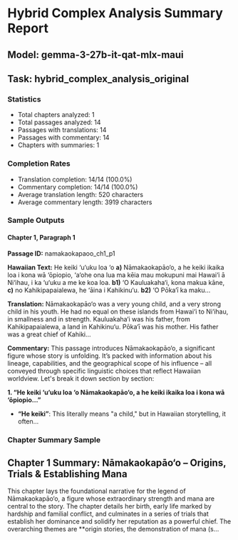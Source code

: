 # Hybrid Complex Analysis Summary Report
## Model: gemma-3-27b-it-qat-mlx-maui
## Task: hybrid_complex_analysis_original

### Statistics
- Total chapters analyzed: 1
- Total passages analyzed: 14
- Passages with translations: 14
- Passages with commentary: 14
- Chapters with summaries: 1

### Completion Rates
- Translation completion: 14/14 (100.0%)
- Commentary completion: 14/14 (100.0%)
- Average translation length: 520 characters
- Average commentary length: 3919 characters

### Sample Outputs

#### Chapter 1, Paragraph 1
**Passage ID:** namakaokapaoo_ch1_p1

**Hawaiian Text:**
He keiki ‘u‘uku loa ‘o **a)** Nāmakaokapāo‘o, a he  keiki ikaika loa i kona wā ‘ōpiopio, ‘a‘ohe ona lua  ma kēia mau mokupuni mai Hawai‘i ā Ni‘ihau, i ka  ‘u‘uku a me ke koa loa. **b1)** ‘O Kauluakaha‘i, kona   makua kāne, **c)** no Kahikipapaialewa, he ‘āina i  Kahikinu‘u. **b2)** ‘O Pōka‘ī ka maku...

**Translation:**
Nāmakaokapāo‘o was a very young child, and a very strong child in his youth. He had no equal on these islands from Hawai‘i to Ni‘ihau, in smallness and in strength. Kauluakaha‘i was his father, from Kahikipapaialewa, a land in Kahikinu‘u. Pōka‘ī was his mother. His father was a great chief of Kahiki...

**Commentary:**
This passage introduces Nāmakaokapāo‘o, a significant figure whose story is unfolding. It’s packed with information about his lineage, capabilities, and the geographical scope of his influence – all conveyed through specific linguistic choices that reflect Hawaiian worldview. Let's break it down section by section:

**1. “He keiki ‘u‘uku loa ‘o Nāmakaokapāo‘o, a he keiki ikaika loa i kona wā ‘ōpiopio…”**

*   **“He keiki”**:  This literally means "a child," but in Hawaiian storytelling, it often...

### Chapter Summary Sample
## Chapter 1 Summary: Nāmakaokapāo‘o – Origins, Trials & Establishing Mana

This chapter lays the foundational narrative for the legend of Nāmakaokapāo‘o, a figure whose extraordinary strength and mana are central to the story. The chapter details her birth, early life marked by hardship and familial conflict, and culminates in a series of trials that establish her dominance and solidify her reputation as a powerful chief. The overarching themes are **origin stories, the demonstration of mana (s...